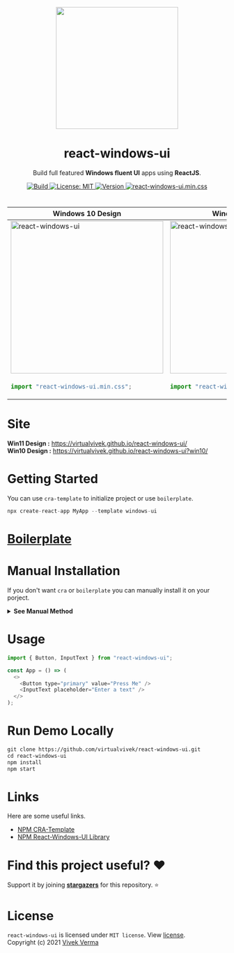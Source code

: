 <p align="center"> 
  <img src="https://github.com/virtualvivek/react-windows-ui/blob/main/markdown/md_img_header.png" width="280" /> 
</p>
<h1 align="center">react-windows-ui</h1>

<p align="center">Build full featured <b>Windows fluent UI</b> apps using <b>ReactJS</b>.</p>

<p align="center">
	
  <a href="https://virtualvivek.github.io/react-windows-ui/">
    <img src="https://img.shields.io/circleci/build/github/virtualvivek/react-windows-ui?style=flat-square&logo=circleci&token=346e79ab71a8d9c3bad22bacbebc7d7c50dae520"
      alt="Build" />
  </a>
	
  <a href="https://github.com/virtualvivek/react-windows-ui/blob/main/LICENSE">
    <img src="https://img.shields.io/badge/License-MIT-darklime.svg?style=flat-square&color=blue"
      alt="License: MIT" />
  </a>
  
  <a href="https://github.com/virtualvivek/react-windows-ui/releases/tag/v4.2.0">
    <img src="https://img.shields.io/badge/version-4.2.1-darklime.svg?style=flat-square&color=31b57e&logo=git&logoColor=ffffff"
      alt="Version" />
  </a>
  
  <a href="https://github.com/virtualvivek/react-windows-ui/tree/main/src/lib/dist">
    <img src="https://img.shields.io/badge/react&#8208windows&#8208ui.min.css-50.8 KB-darklime.svg?style=flat-square&color=1572B6&logo=css3&logoColor=ffffff"
      alt="react-windows-ui.min.css" />
  </a>
   
</p>

<h1 align="center"></h1>

<table align="center">
  <thead>
    <tr>
      <th>Windows 10 Design</th>
      <th>Windows 11 Design</th>
    </tr>
  </thead>
  <tbody>
<tr>
<td><img src="https://github.com/virtualvivek/react-windows-ui/blob/main/markdown/md_img_promo_win10.png" width="350" alt="react-windows-ui"/></td>
<td><img src="https://github.com/virtualvivek/react-windows-ui/blob/main/markdown/md_img_promo_win11.png" width="350" alt="react-windows-ui"/></td>
</tr>
<tr>
<td>

```js
import "react-windows-ui.min.css";
```

</td>
<td>
	
```js
import "react-windows-ui-11.min.css";
```

</td>
</tr>
</tbody>
</table>

<h1 align="center"></h1>

# Site
<b>Win11 Design :</b> https://virtualvivek.github.io/react-windows-ui/
<br/>
<b>Win10 Design :</b> https://virtualvivek.github.io/react-windows-ui?win10/

# Getting Started
You can use `cra-template` to initialize project or use `boilerplate`.

```js
npx create-react-app MyApp --template windows-ui
```

# [Boilerplate](https://github.com/virtualvivek/react-windows-ui-boilerplate)


# Manual Installation
If you don't want `cra` or `boilerplate` you can manually install it on your porject.
<details>
<summary><b>See Manual Method</b></summary>
<br/>

```ruby
npm install react-windows-ui
```
```js
// Be sure to include styles at some point, probably during your bootstraping
import "react-windows-ui/config/app-config.css";
import "react-windows-ui/dist/react-windows-ui.min.css";
import "react-windows-ui/icons/fonts/fonts.min.css";
``` 
</details>

# Usage

```js
import { Button, InputText } from "react-windows-ui";

const App = () => (
  <>
    <Button type="primary" value="Press Me" />
    <InputText placeholder="Enter a text" />
  </>
);
```

# Run Demo Locally
```html
git clone https://github.com/virtualvivek/react-windows-ui.git
cd react-windows-ui
npm install
npm start
```


# Links
Here are some useful links.

* [NPM CRA-Template](https://www.npmjs.com/package/cra-template-windows-ui)
* [NPM React-Windows-UI Library](https://www.npmjs.com/package/react-windows-ui)


# Find this project useful? :heart:
Support it by joining [**stargazers**](https://github.com/virtualvivek/react-windows-ui/stargazers) for this repository. :star:



# License

`react-windows-ui` is licensed under `MIT license`. View [license](https://github.com/virtualvivek/react-windows-ui/blob/main/LICENSE).<br>
Copyright (c) 2021 [Vivek Verma](https://github.com/virtualvivek)
